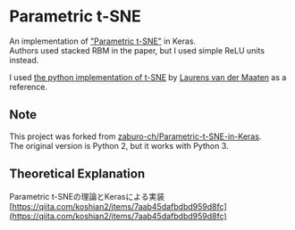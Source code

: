 Parametric t-SNE  
====
An implementation of ["Parametric t-SNE"](https://lvdmaaten.github.io/publications/papers/AISTATS_2009.pdf) in Keras.  
Authors used stacked RBM in the paper, but I used simple ReLU units instead.  

I used [the python implementation of t-SNE](https://lvdmaaten.github.io/tsne/code/tsne_python.zip) by [Laurens van der Maaten](https://lvdmaaten.github.io/) as a reference.  

## Note
This project was forked from [zaburo-ch/Parametric-t-SNE-in-Keras](https://github.com/zaburo-ch/Parametric-t-SNE-in-Keras).   
The original version is Python 2, but it works with Python 3.

## Theoretical Explanation
Parametric t-SNEの理論とKerasによる実装  
[https://qiita.com/koshian2/items/7aab45dafbdbd959d8fc](https://qiita.com/koshian2/items/7aab45dafbdbd959d8fc)

